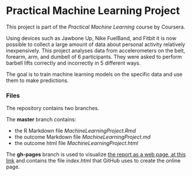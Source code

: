 # Practical Machine Learning Project

This project is part of the *Practical Machine Learning* course by Coursera.

Using devices such as Jawbone Up, Nike FuelBand, and Fitbit it is now possible to 
collect a large amount of data about personal activity relatively inexpensively. 
This project analyses data from accelerometers on the belt, forearm, arm, and dumbell of 6 participants.
They were asked to perform barbell lifts correctly and incorrectly in 5 different ways.

The goal is to train machine learning models on the specific data and use them to make 
predictions.

### Files

The repository contains two branches.

The **master** branch contains:

* the R Markdown file *MachineLearningProject.Rmd*
* the outcome Markdown file *MachineLearningProject.md*
* the outcome html file *MachineLearningProject.html*

The **gh-pages** branch is used to visualize [the report as a web page,
 at this link](http://angeliflavio.github.io/machine-learning-project/) 
and contains the file *index.html* that GitHub uses to create the online page.

